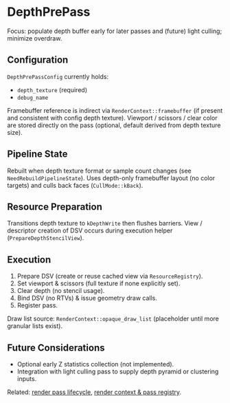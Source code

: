 # DepthPrePass

Focus: populate depth buffer early for later passes and (future) light culling;
minimize overdraw.

## Configuration

`DepthPrePassConfig` currently holds:

* `depth_texture` (required)
* `debug_name`

Framebuffer reference is indirect via `RenderContext::framebuffer` (if present
and consistent with config depth texture). Viewport / scissors / clear color are
stored directly on the pass (optional, default derived from depth texture size).

## Pipeline State

Rebuilt when depth texture format or sample count changes (see
`NeedRebuildPipelineState`). Uses depth-only framebuffer layout (no color
targets) and culls back faces (`CullMode::kBack`).

## Resource Preparation

Transitions depth texture to `kDepthWrite` then flushes barriers. View /
descriptor creation of DSV occurs during execution helper
(`PrepareDepthStencilView`).

## Execution

1. Prepare DSV (create or reuse cached view via `ResourceRegistry`).
2. Set viewport & scissors (full texture if none explicitly set).
3. Clear depth (no stencil usage).
4. Bind DSV (no RTVs) & issue geometry draw calls.
5. Register pass.

Draw list source: `RenderContext::opaque_draw_list` (placeholder until more
granular lists exist).

## Future Considerations

* Optional early Z statistics collection (not implemented).
* Integration with light culling pass to supply depth pyramid or clustering
  inputs.

Related: [render pass lifecycle](../render_pass_lifecycle.md), [render context &
pass registry](../render_graph.md).
